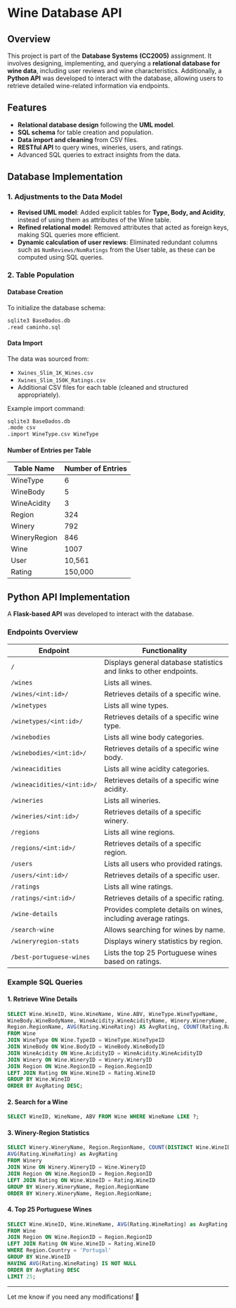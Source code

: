 # Wine Database API

## Overview
This project is part of the **Database Systems (CC2005)** assignment. It involves designing, implementing, and querying a **relational database for wine data**, including user reviews and wine characteristics. Additionally, a **Python API** was developed to interact with the database, allowing users to retrieve detailed wine-related information via endpoints.

## Features
- **Relational database design** following the **UML model**.
- **SQL schema** for table creation and population.
- **Data import and cleaning** from CSV files.
- **RESTful API** to query wines, wineries, users, and ratings.
- Advanced SQL queries to extract insights from the data.

## Database Implementation
### 1. Adjustments to the Data Model
- **Revised UML model**: Added explicit tables for **Type, Body, and Acidity**, instead of using them as attributes of the Wine table.
- **Refined relational model**: Removed attributes that acted as foreign keys, making SQL queries more efficient.
- **Dynamic calculation of user reviews**: Eliminated redundant columns such as `NumReviews/NumRatings` from the User table, as these can be computed using SQL queries.

### 2. Table Population
#### **Database Creation**
To initialize the database schema:
```bash
sqlite3 BaseDados.db
.read caminho.sql
```
#### **Data Import**
The data was sourced from:
- `Xwines_Slim_1K_Wines.csv`
- `Xwines_Slim_150K_Ratings.csv`
- Additional CSV files for each table (cleaned and structured appropriately).

Example import command:
```bash
sqlite3 BaseDados.db
.mode csv
.import WineType.csv WineType
```
#### **Number of Entries per Table**
| Table Name   | Number of Entries |
|-------------|-----------------|
| WineType    | 6               |
| WineBody    | 5               |
| WineAcidity | 3               |
| Region      | 324             |
| Winery      | 792             |
| WineryRegion | 846            |
| Wine        | 1007            |
| User        | 10,561          |
| Rating      | 150,000         |

## Python API Implementation
A **Flask-based API** was developed to interact with the database.

### **Endpoints Overview**
| Endpoint | Functionality |
|----------|--------------|
| `/` | Displays general database statistics and links to other endpoints. |
| `/wines` | Lists all wines. |
| `/wines/<int:id>/` | Retrieves details of a specific wine. |
| `/winetypes` | Lists all wine types. |
| `/winetypes/<int:id>/` | Retrieves details of a specific wine type. |
| `/winebodies` | Lists all wine body categories. |
| `/winebodies/<int:id>/` | Retrieves details of a specific wine body. |
| `/wineacidities` | Lists all wine acidity categories. |
| `/wineacidities/<int:id>/` | Retrieves details of a specific wine acidity. |
| `/wineries` | Lists all wineries. |
| `/wineries/<int:id>/` | Retrieves details of a specific winery. |
| `/regions` | Lists all wine regions. |
| `/regions/<int:id>/` | Retrieves details of a specific region. |
| `/users` | Lists all users who provided ratings. |
| `/users/<int:id>/` | Retrieves details of a specific user. |
| `/ratings` | Lists all wine ratings. |
| `/ratings/<int:id>/` | Retrieves details of a specific rating. |
| `/wine-details` | Provides complete details on wines, including average ratings. |
| `/search-wine` | Allows searching for wines by name. |
| `/wineryregion-stats` | Displays winery statistics by region. |
| `/best-portuguese-wines` | Lists the top 25 Portuguese wines based on ratings. |

### **Example SQL Queries**
#### **1. Retrieve Wine Details**
```sql
SELECT Wine.WineID, Wine.WineName, Wine.ABV, WineType.WineTypeName,
WineBody.WineBodyName, WineAcidity.WineAcidityName, Winery.WineryName,
Region.RegionName, AVG(Rating.WineRating) AS AvgRating, COUNT(Rating.RatingID) AS TotalRatings
FROM Wine
JOIN WineType ON Wine.TypeID = WineType.WineTypeID
JOIN WineBody ON Wine.BodyID = WineBody.WineBodyID
JOIN WineAcidity ON Wine.AcidityID = WineAcidity.WineAcidityID
JOIN Winery ON Wine.WineryID = Winery.WineryID
JOIN Region ON Wine.RegionID = Region.RegionID
LEFT JOIN Rating ON Wine.WineID = Rating.WineID
GROUP BY Wine.WineID
ORDER BY AvgRating DESC;
```
#### **2. Search for a Wine**
```sql
SELECT WineID, WineName, ABV FROM Wine WHERE WineName LIKE ?;
```
#### **3. Winery-Region Statistics**
```sql
SELECT Winery.WineryName, Region.RegionName, COUNT(DISTINCT Wine.WineID) as TotalWines,
AVG(Rating.WineRating) as AvgRating
FROM Winery
JOIN Wine ON Winery.WineryID = Wine.WineryID
JOIN Region ON Wine.RegionID = Region.RegionID
LEFT JOIN Rating ON Wine.WineID = Rating.WineID
GROUP BY Winery.WineryName, Region.RegionName
ORDER BY Winery.WineryName, Region.RegionName;
```
#### **4. Top 25 Portuguese Wines**
```sql
SELECT Wine.WineID, Wine.WineName, AVG(Rating.WineRating) as AvgRating
FROM Wine
JOIN Region ON Wine.RegionID = Region.RegionID
LEFT JOIN Rating ON Wine.WineID = Rating.WineID
WHERE Region.Country = 'Portugal'
GROUP BY Wine.WineID
HAVING AVG(Rating.WineRating) IS NOT NULL
ORDER BY AvgRating DESC
LIMIT 25;
```

---
Let me know if you need any modifications! 🚀

